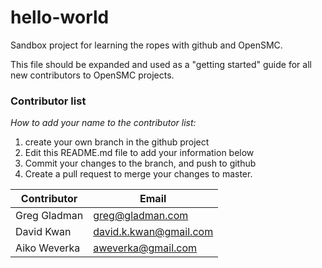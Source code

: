 # hello-world
Sandbox project for learning the ropes with github and OpenSMC.

This file should be expanded and used as a "getting started" guide for all new contributors to OpenSMC projects.


### Contributor list

_How to add your name to the contributor list:_  
1. create your own branch in the github project  
2. Edit this README.md file to add your information below  
3. Commit your changes to the branch, and push to github  
4. Create a pull request to merge your changes to master.  

Contributor           | Email
----------------------|---------------------------------
Greg Gladman          | greg@gladman.com
David Kwan            | david.k.kwan@gmail.com
Aiko Weverka          | aweverka@gmail.com



